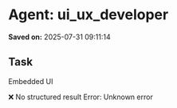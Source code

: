# Agent: ui_ux_developer
**Saved on:** 2025-07-31 09:11:14

## Task
Embedded UI

❌ No structured result
Error: Unknown error

